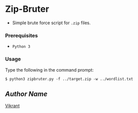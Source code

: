 # Zip-Bruter
- Simple brute force script for `.zip` files.
### Prerequisites
- `Python 3`
### Usage
Type the following in the command prompt:
```python3
$ python3 zipbruter.py -f ../target.zip -w ../wordlist.txt
```
## *Author Name*
[Vikrant](https://github.com/vikrant-v28)
